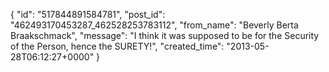  {
   "id": "517844891584781",
   "post_id": "462493170453287_462528253783112",
   "from_name": "Beverly Berta Braakschmack",
   "message": "I think it was supposed to be for the Security of the Person, hence the SURETY!",
   "created_time": "2013-05-28T06:12:27+0000"
 }

